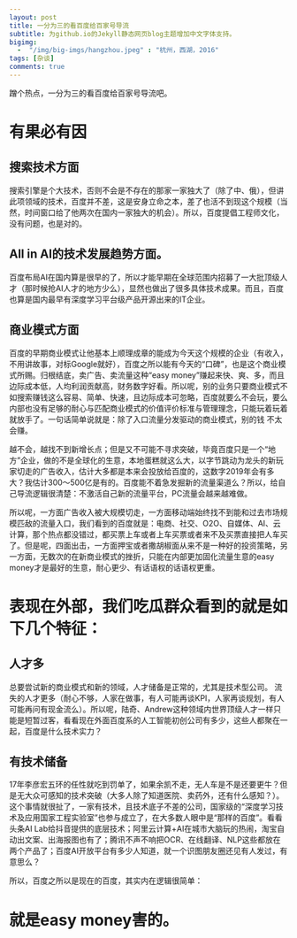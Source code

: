 ```yaml
---
layout: post
title: 一分为三的看百度给百家号导流
subtitle: 为github.io的Jekyll静态网页blog主题增加中文字体支持。
bigimg: 
  -  "/img/big-imgs/hangzhou.jpeg" : "杭州，西湖，2016"
tags: [杂谈]
comments: true
---
```


蹭个热点，一分为三的看百度给百家号导流吧。

# 有果必有因

## 搜索技术方面

搜索引擎是个大技术，否则不会是不存在的那家一家独大了（除了中、俄），但讲此项领域的技术，百度并不差，这是安身立命之本，差了也活不到现这个规模（当然，时间窗口给了他两次在国内一家独大的机会）。所以，百度提倡工程师文化，没有问题，也是对的。

## All in AI的技术发展趋势方面。

百度布局AI在国内算是很早的了，所以才能早期在全球范围内招募了一大批顶级人才（那时候抢AI人才的地方少么），显然也做出了很多具体技术成果。而且，百度也算是国内最早有深度学习平台级产品开源出来的IT企业。

## 商业模式方面

百度的早期商业模式让他基本上顺理成章的能成为今天这个规模的企业（有收入，不用讲故事，对标Google就好），百度之所以能有今天的“口碑”，也是这个商业模式所赐。归根结底，卖广告、卖流量这种“easy money”赚起来快、爽、多，而且边际成本低，人均利润贡献高，财务数字好看。所以呢，别的业务只要商业模式不如搜索赚钱这么容易、简单、快速，且边际成本可忽略，百度就要么不会玩，要么内部也没有足够的耐心与匹配商业模式的价值评价标准与管理理念，只能玩着玩着就放手了。一句话简单说就是：除了入口流量分发驱动的商业模式，别的钱 不太会赚。

越不会，越找不到新增长点；但是又不可能不寻求突破，毕竟百度只是一个“地方”企业，做的不是全球化的生意，本地蛋糕就这么大，以字节跳动为龙头的新玩家切走的广告收入，估计大多都是本来会投放给百度的，这数字2019年会有多大？我估计300～500亿是有的。百度能不着急发掘新的流量渠道么？所以，给自己导流逻辑很清楚：不激活自己新的流量平台，PC流量会越来越难做。

所以呢，一方面广告收入被大规模切走，一方面移动端始终找不到能和过去市场规模匹敌的流量入口，我们看到的百度就是：电商、社交、O2O、自媒体、AI、云计算，那个热点都没错过，都买票上车或者上车买票或者来不及买票直接把人车买了。但是呢，四面出击，一方面押宝或者撒胡椒面从来不是一种好的投资策略，另一方面，无数次的在新商业模式的挫折，只能在内部更加固化流量生意的easy money才是最好的生意，耐心更少、有话语权的话语权更重。

# 表现在外部，我们吃瓜群众看到的就是如下几个特征：

## 人才多

总要尝试新的商业模式和新的领域，人才储备是正常的，尤其是技术型公司。
流失的人才更多（耐心不够，人家在做事，有人可能再谈KPI，人家再谈规划，有人可能再问有现金流么）。所以呢，陆奇、Andrew这种领域内世界顶级人才一样只能是短暂过客，看看现在外面百度系的人工智能初创公司有多少，这些人都聚在一起，百度是什么技术实力？

## 有技术储备

17年李彦宏五环的任性就吃到罚单了，如果余凯不走，无人车是不是还要更牛？但是无大众可感知的技术突破（大多人除了知道医院、卖药外，还有什么感知？）。
这个事情就很扯了，一家有技术，且技术底子不差的公司，国家级的“深度学习技术及应用国家工程实验室”也参与成立了，在大多数人眼中是“那样的百度”。看看头条AI Lab给抖音提供的底层技术；阿里云计算+AI在城市大脑玩的热闹，淘宝自动出文案、出海报图也有了；腾讯不声不响把OCR、在线翻译、NLP这些都放在两个产品了；百度AI开放平台有多少人知道，就一个识图朋友圈还见有人发过，有意思么？

所以，百度之所以是现在的百度，其实内在逻辑很简单：

# 就是easy money害的。